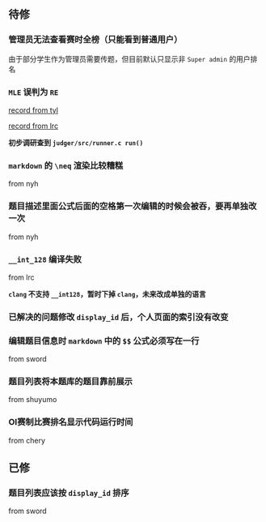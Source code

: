 ## 待修
### 管理员无法查看赛时全榜（只能看到普通用户）

由于部分学生作为管理员需要传题，但目前默认只显示非 `Super admin` 的用户排名

### `MLE` 误判为 `RE`
[record from tyl](http://oj.cqyz.cn/status/c3949c0411d234b6714f18e5b77280c2)

[record from lrc](http://oj.cqyz.cn/status/f6c70c61b7f5ebb4dac747b3e3832d94)

**初步调研查到 `judger/src/runner.c run()`**

### `markdown` 的 `\neq` 渲染比较糟糕
from nyh

### 题目描述里面公式后面的空格第一次编辑的时候会被吞，要再单独改一次
from nyh

### `__int_128` 编译失败
from lrc

**`clang` 不支持 `__int128`，暂时下掉 `clang`，未来改成单独的语言**

### 已解决的问题修改 `display_id` 后，个人页面的索引没有改变

### 编辑题目信息时 `markdown` 中的 `$$` 公式必须写在一行
from sword

### 题目列表将本题库的题目靠前展示
from shuyumo

### OI赛制比赛排名显示代码运行时间
from chery

## 已修

### 题目列表应该按 `display_id` 排序
from sword
